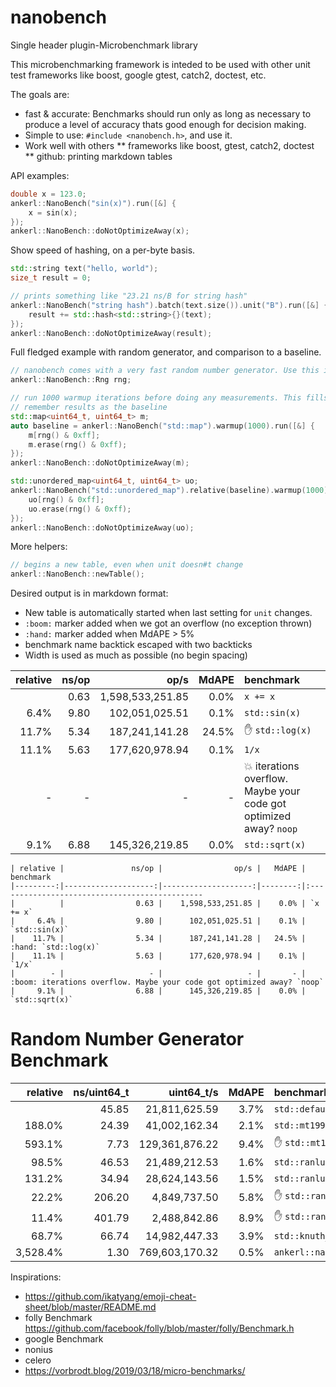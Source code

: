 # nanobench
Single header plugin-Microbenchmark library

This microbenchmarking framework is inteded to be used with other unit test frameworks like boost, google gtest, catch2, doctest, etc.

The goals are:
* fast & accurate: Benchmarks should run only as long as necessary to produce a level of accuracy thats good enough for decision making.
* Simple to use: `#include <nanobench.h>`, and use it.
* Work well with others
** frameworks like boost, gtest, catch2, doctest
** github: printing markdown tables

API examples:


```cpp
double x = 123.0;
ankerl::NanoBench("sin(x)").run([&] {
    x = sin(x);
});
ankerl::NanoBench::doNotOptimizeAway(x);
```

Show speed of hashing, on a per-byte basis.
```cpp
std::string text("hello, world");
size_t result = 0;

// prints something like "23.21 ns/B for string hash"
ankerl::NanoBench("string hash").batch(text.size()).unit("B").run([&] {
    result += std::hash<std::string>{}(text);
});
ankerl::NanoBench::doNotOptimizeAway(result);
```

Full fledged example with random generator, and comparison to a baseline.

```cpp
// nanobench comes with a very fast random number generator. Use this in the benchmark. Initializes with random_device.
ankerl::NanoBench::Rng rng;

// run 1000 warmup iterations before doing any measurements. This fills the map so it's size is stable.
// remember results as the baseline
std::map<uint64_t, uint64_t> m;
auto baseline = ankerl::NanoBench("std::map").warmup(1000).run([&] {
    m[rng() & 0xff];
    m.erase(rng() & 0xff);
});
ankerl::NanoBench::doNotOptimizeAway(m);

std::unordered_map<uint64_t, uint64_t> uo;
ankerl::NanoBench("std::unordered_map").relative(baseline).warmup(1000).run([&] {
    uo[rng() & 0xff];
    uo.erase(rng() & 0xff);
});
ankerl::NanoBench::doNotOptimizeAway(uo);
```    

More helpers:

```cpp
// begins a new table, even when unit doesn#t change
ankerl::NanoBench::newTable(); 
```

Desired output is in markdown format:

* New table is automatically started when last setting for `unit` changes.
* `:boom:` marker added when we got an overflow (no exception thrown)
* `:hand:` marker added when MdAPE > 5%
* benchmark name backtick escaped with two backticks
* Width is used as much as possible (no begin spacing)

| relative |               ns/op |                op/s |   MdAPE | benchmark
|---------:|--------------------:|--------------------:|--------:|:----------------------------------------------
|          |                0.63 |    1,598,533,251.85 |    0.0% | `x += x`
|     6.4% |                9.80 |      102,051,025.51 |    0.1% | `std::sin(x)`
|    11.7% |                5.34 |      187,241,141.28 |   24.5% | :hand: `std::log(x)`
|    11.1% |                5.63 |      177,620,978.94 |    0.1% | `1/x`
|        - |                   - |                   - |       - | :boom: iterations overflow. Maybe your code got optimized away? `noop`
|     9.1% |                6.88 |      145,326,219.85 |    0.0% | `std::sqrt(x)`


```
| relative |               ns/op |                op/s |   MdAPE | benchmark
|---------:|--------------------:|--------------------:|--------:|:----------------------------------------------
|          |                0.63 |    1,598,533,251.85 |    0.0% | `x += x`
|     6.4% |                9.80 |      102,051,025.51 |    0.1% | `std::sin(x)`
|    11.7% |                5.34 |      187,241,141.28 |   24.5% | :hand: `std::log(x)`
|    11.1% |                5.63 |      177,620,978.94 |    0.1% | `1/x`
|        - |                   - |                   - |       - | :boom: iterations overflow. Maybe your code got optimized away? `noop`
|     9.1% |                6.88 |      145,326,219.85 |    0.0% | `std::sqrt(x)`
```


# Random Number Generator Benchmark

| relative |         ns/uint64_t |          uint64_t/s |   MdAPE | benchmark
|---------:|--------------------:|--------------------:|--------:|:----------------------------------------------
|          |               45.85 |       21,811,625.59 |    3.7% | `std::default_random_engine`
|   188.0% |               24.39 |       41,002,162.34 |    2.1% | `std::mt19937`
|   593.1% |                7.73 |      129,361,876.22 |    9.4% | :hand: `std::mt19937_64`
|    98.5% |               46.53 |       21,489,212.53 |    1.6% | `std::ranlux24_base`
|   131.2% |               34.94 |       28,624,143.56 |    1.5% | `std::ranlux48_base`
|    22.2% |              206.20 |        4,849,737.50 |    5.8% | :hand: `std::ranlux24_base`
|    11.4% |              401.79 |        2,488,842.86 |    8.9% | :hand: `std::ranlux48`
|    68.7% |               66.74 |       14,982,447.33 |    3.9% | `std::knuth_b`
| 3,528.4% |                1.30 |      769,603,170.32 |    0.5% | `ankerl::nanobench::Rng`


Inspirations:
* https://github.com/ikatyang/emoji-cheat-sheet/blob/master/README.md
* folly Benchmark https://github.com/facebook/folly/blob/master/folly/Benchmark.h
* google Benchmark
* nonius
* celero
* https://vorbrodt.blog/2019/03/18/micro-benchmarks/
